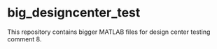 # big_designcenter_test
This repository contains bigger MATLAB files for design center testing 
comment 8. 
